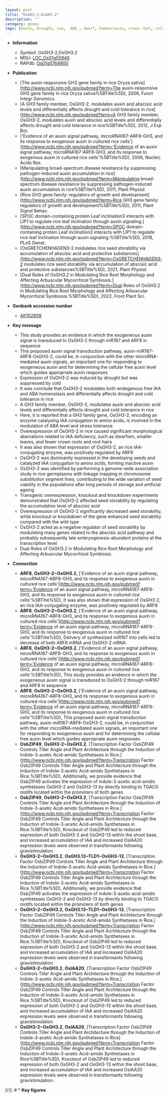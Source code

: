 ```yaml
---
layout: post
title: "OsGH3-2,OsGH3.2"
description: ""
category: genes
tags: [auxin, drought, iaa,  ABA , dwarf, homeostasis, crown root, cold tolerance, root, crown, root hair, seed, abscisic acid, IAA, mycorrhizal symbiosis]
---
```


* **Information**  
    + Symbol: OsGH3-2,OsGH3.2  
    + MSU: [LOC_Os01g55940](http://rice.uga.edu/cgi-bin/ORF_infopage.cgi?orf=LOC_Os01g55940)  
    + RAPdb: [Os01g0764800](http://rapdb.dna.affrc.go.jp/viewer/gbrowse_details/irgsp1?name=Os01g0764800)  

* **Publication**  
    + [The auxin-responsive GH3 gene family in rice Oryza sativa](http://www.ncbi.nlm.nih.gov/pubmed?term=The auxin-responsive GH3 gene family in rice Oryza sativa%5BTitle%5D), 2006, Funct Integr Genomics.
    + [A GH3 family member, OsGH3-2, modulates auxin and abscisic acid levels and differentially affects drought and cold tolerance in rice](http://www.ncbi.nlm.nih.gov/pubmed?term=A GH3 family member, OsGH3-2, modulates auxin and abscisic acid levels and differentially affects drought and cold tolerance in rice%5BTitle%5D), 2012, J Exp Bot.
    + ['Evidence of an auxin signal pathway, microRNA167-ARF8-GH3, and its response to exogenous auxin in cultured rice cells'](http://www.ncbi.nlm.nih.gov/pubmed?term='Evidence of an auxin signal pathway, microRNA167-ARF8-GH3, and its response to exogenous auxin in cultured rice cells'%5BTitle%5D), 2006, Nucleic Acids Res.
    + [Manipulating broad-spectrum disease resistance by suppressing pathogen-induced auxin accumulation in rice](http://www.ncbi.nlm.nih.gov/pubmed?term=Manipulating broad-spectrum disease resistance by suppressing pathogen-induced auxin accumulation in rice%5BTitle%5D), 2011, Plant Physiol.
    + [Rice GH3 gene family: regulators of growth and development](http://www.ncbi.nlm.nih.gov/pubmed?term=Rice GH3 gene family: regulators of growth and development%5BTitle%5D), 2011, Plant Signal Behav.
    + [SPOC domain-containing protein Leaf inclination3 interacts with LIP1 to regulate rice leaf inclination through auxin signaling.](http://www.ncbi.nlm.nih.gov/pubmed?term=SPOC domain-containing protein Leaf inclination3 interacts with LIP1 to regulate rice leaf inclination through auxin signaling.%5BTitle%5D), 2018, PLoS Genet.
    + [OsGRETCHENHAGEN3-2 modulates rice seed storability via accumulation of abscisic acid and protective substances](http://www.ncbi.nlm.nih.gov/pubmed?term=OsGRETCHENHAGEN3-2 modulates rice seed storability via accumulation of abscisic acid and protective substances%5BTitle%5D), 2021, Plant Physiol.
    + [Dual Roles of OsGH3.2 in Modulating Rice Root Morphology and Affecting Arbuscular Mycorrhizal Symbiosis.](http://www.ncbi.nlm.nih.gov/pubmed?term=Dual Roles of OsGH3.2 in Modulating Rice Root Morphology and Affecting Arbuscular Mycorrhizal Symbiosis.%5BTitle%5D), 2022, Front Plant Sci.

* **Genbank accession number**  
    + [AK102809](http://www.ncbi.nlm.nih.gov/nuccore/AK102809)

* **Key message**  
    + This study provides an evidence in which the exogeneous auxin signal is transduced to OsGH3-2 through miR167 and ARF8 in sequence
    + This proposed auxin signal transduction pathway, auxin-miR167-ARF8-OsGH3-2, could be, in conjunction with the other microRNA-mediated auxin signals, an important one for responding to exogeneous auxin and for determining the cellular free auxin level which guides appropriate auxin responses
    + Expression of OsGH3-2 was induced by drought but was suppressed by cold
    + It was conclude that OsGH3-2 modulates both endogenous free IAA and ABA homeostasis and differentially affects drought and cold tolerance in rice
    + A GH3 family member, OsGH3-2, modulates auxin and abscisic acid levels and differentially affects drought and cold tolerance in rice
    + Here, it is reported that a GH3 family gene, OsGH3-2, encoding an enzyme catalysing IAA conjugation to amino acids, is involved in the modulation of ABA level and stress tolerance
    + Overexpression of OsGH3-2 in rice caused significant morphological aberrations related to IAA deficiency, such as dwarfism, smaller leaves, and fewer crown roots and root hairs
    + It was also shown that expression of OsGH3-2, an rice IAA-conjugating enzyme, was positively regulated by ARF8
    + OsGH3-2 was dominantly expressed in the developing seeds and catalyzed IAA conjugation to amino acids, forming inactive auxin
    + OsGH3-2 was identified by performing a genome-wide association study in rice germplasms with linkage mapping in chromosome substitution segment lines, contributing to the wide variation of seed viability in the populations after long periods of storage and artificial ageing
    + Transgenic overexpression, knockout and knockdown experiments demonstrated that OsGH3-2 affected seed storability by regulating the accumulation level of abscisic acid
    + Overexpression of OsGH3-2 significantly decreased seed storability, while knockout or knockdown of the gene enhanced seed storability compared with the wild type
    + OsGH3-2 acted as a negative regulator of seed storability by modulating many genes related to the abscisic acid pathway and probably subsequently late embryogenesis-abundant proteins at the transcription level
    + Dual Roles of OsGH3.2 in Modulating Rice Root Morphology and Affecting Arbuscular Mycorrhizal Symbiosis.

* **Connection**  
    + __ARF8__, __OsGH3-2~OsGH3.2__, ['Evidence of an auxin signal pathway, microRNA167-ARF8-GH3, and its response to exogenous auxin in cultured rice cells'](http://www.ncbi.nlm.nih.gov/pubmed?term='Evidence of an auxin signal pathway, microRNA167-ARF8-GH3, and its response to exogenous auxin in cultured rice cells'%5BTitle%5D), It was also shown that expression of OsGH3-2, an rice IAA-conjugating enzyme, was positively regulated by ARF8
    + __ARF8__, __OsGH3-2~OsGH3.2__, ['Evidence of an auxin signal pathway, microRNA167-ARF8-GH3, and its response to exogenous auxin in cultured rice cells'](http://www.ncbi.nlm.nih.gov/pubmed?term='Evidence of an auxin signal pathway, microRNA167-ARF8-GH3, and its response to exogenous auxin in cultured rice cells'%5BTitle%5D), Delivery of synthesized miR167 into cells led to decrease of both ARF8 mRNA and OsGH3-2 mRNA
    + __ARF8__, __OsGH3-2~OsGH3.2__, ['Evidence of an auxin signal pathway, microRNA167-ARF8-GH3, and its response to exogenous auxin in cultured rice cells'](http://www.ncbi.nlm.nih.gov/pubmed?term='Evidence of an auxin signal pathway, microRNA167-ARF8-GH3, and its response to exogenous auxin in cultured rice cells'%5BTitle%5D), This study provides an evidence in which the exogeneous auxin signal is transduced to OsGH3-2 through miR167 and ARF8 in sequence
    + __ARF8__, __OsGH3-2~OsGH3.2__, ['Evidence of an auxin signal pathway, microRNA167-ARF8-GH3, and its response to exogenous auxin in cultured rice cells'](http://www.ncbi.nlm.nih.gov/pubmed?term='Evidence of an auxin signal pathway, microRNA167-ARF8-GH3, and its response to exogenous auxin in cultured rice cells'%5BTitle%5D), This proposed auxin signal transduction pathway, auxin-miR167-ARF8-OsGH3-2, could be, in conjunction with the other microRNA-mediated auxin signals, an important one for responding to exogeneous auxin and for determining the cellular free auxin level which guides appropriate auxin responses
    + __OsbZIP49__, __OsGH3-2~OsGH3.2__, [Transcription Factor OsbZIP49 Controls Tiller Angle and Plant Architecture through the Induction of Indole-3-acetic Acid-amido Synthetases in Rice.](http://www.ncbi.nlm.nih.gov/pubmed?term=Transcription Factor OsbZIP49 Controls Tiller Angle and Plant Architecture through the Induction of Indole-3-acetic Acid-amido Synthetases in Rice.%5BTitle%5D),  Additionally, we provide evidence that OsbZIP49 activates the expression of indole-3-acetic acid-amido synthetases OsGH3-2 and OsGH3-13 by directly binding to TGACG motifs located within the promoters of both genes
    + __OsbZIP49__, __OsGH3-2~OsGH3.2__, [Transcription Factor OsbZIP49 Controls Tiller Angle and Plant Architecture through the Induction of Indole-3-acetic Acid-amido Synthetases in Rice.](http://www.ncbi.nlm.nih.gov/pubmed?term=Transcription Factor OsbZIP49 Controls Tiller Angle and Plant Architecture through the Induction of Indole-3-acetic Acid-amido Synthetases in Rice.%5BTitle%5D),  Knockout of OsbZIP49 led to reduced expression of both OsGH3-2 and OsGH3-13 within the shoot base, and increased accumulation of IAA and increased OsIAA20 expression levels were observed in transformants following gravistimulation
    + __OsGH3-2~OsGH3.2__, __OsGH3.13~TLD1~OsGH3-13__, [Transcription Factor OsbZIP49 Controls Tiller Angle and Plant Architecture through the Induction of Indole-3-acetic Acid-amido Synthetases in Rice.](http://www.ncbi.nlm.nih.gov/pubmed?term=Transcription Factor OsbZIP49 Controls Tiller Angle and Plant Architecture through the Induction of Indole-3-acetic Acid-amido Synthetases in Rice.%5BTitle%5D),  Additionally, we provide evidence that OsbZIP49 activates the expression of indole-3-acetic acid-amido synthetases OsGH3-2 and OsGH3-13 by directly binding to TGACG motifs located within the promoters of both genes
    + __OsGH3-2~OsGH3.2__, __OsGH3.13~TLD1~OsGH3-13__, [Transcription Factor OsbZIP49 Controls Tiller Angle and Plant Architecture through the Induction of Indole-3-acetic Acid-amido Synthetases in Rice.](http://www.ncbi.nlm.nih.gov/pubmed?term=Transcription Factor OsbZIP49 Controls Tiller Angle and Plant Architecture through the Induction of Indole-3-acetic Acid-amido Synthetases in Rice.%5BTitle%5D),  Knockout of OsbZIP49 led to reduced expression of both OsGH3-2 and OsGH3-13 within the shoot base, and increased accumulation of IAA and increased OsIAA20 expression levels were observed in transformants following gravistimulation
    + __OsGH3-2~OsGH3.2__, __OsIAA20__, [Transcription Factor OsbZIP49 Controls Tiller Angle and Plant Architecture through the Induction of Indole-3-acetic Acid-amido Synthetases in Rice.](http://www.ncbi.nlm.nih.gov/pubmed?term=Transcription Factor OsbZIP49 Controls Tiller Angle and Plant Architecture through the Induction of Indole-3-acetic Acid-amido Synthetases in Rice.%5BTitle%5D),  Knockout of OsbZIP49 led to reduced expression of both OsGH3-2 and OsGH3-13 within the shoot base, and increased accumulation of IAA and increased OsIAA20 expression levels were observed in transformants following gravistimulation
    + __OsGH3-2~OsGH3.2__, __OsIAA20__, [Transcription Factor OsbZIP49 Controls Tiller Angle and Plant Architecture through the Induction of Indole-3-acetic Acid-amido Synthetases in Rice](http://www.ncbi.nlm.nih.gov/pubmed?term=Transcription Factor OsbZIP49 Controls Tiller Angle and Plant Architecture through the Induction of Indole-3-acetic Acid-amido Synthetases in Rice%5BTitle%5D), Knockout of OsbZIP49 led to reduced expression of both OsGH3-2 and OsGH3-13 within the shoot base, and increased accumulation of IAA and increased OsIAA20 expression levels were observed in transformants following gravistimulation.

[//]: # * **Key figures**  



